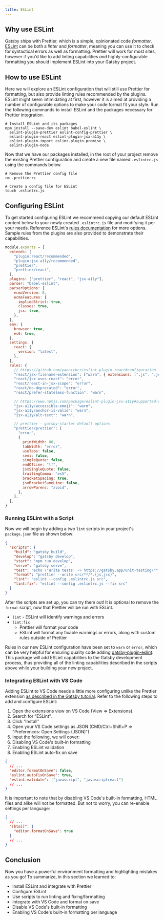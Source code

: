 ```yaml
---
title: ESLint
---
```


## Why use ESLint

Gatsby ships with Prettier, which is a simple, opinionated code _formatter_. [ESLint](https://eslint.org) can be both a _linter_ and _formatter_, meaning you can use it to check for syntactical errors as well as formatting. Prettier will work for most sites, however if you'd like to add linting capabilities _and_ highly-configurable formatting you should implement ESLint into your Gatsby project.

## How to use ESLint

Here we will explore an ESLint configuration that will still use Prettier for formatting, but also provide linting rules recommended by the plugins. ESLint might seem intimidating at first, however it is aimed at providing a number of configurable options to make your code format fit your style. Run the following commands to install ESLint and the packages necessary for Prettier integration.

```shell
# Install ESLint and its packages
npm install --save-dev eslint babel-eslint \
  eslint-plugin-prettier eslint-config-prettier \
  eslint-plugin-react eslint-plugin-jsx-a11y \
  eslint-plugin-import eslint-plugin-promise \
  eslint-plugin-node
```

Now that we have our packages installed, in the root of your project remove the existing Prettier configuration and create a new file named `.eslintrc.js` using the commands below.

```shell
# Remove the Prettier config file
rm .prettierrc

# Create a config file for ESLint
touch .eslintrc.js
```

## Configuring ESLint

To get started configuring ESLint we recommend copying our default ESLint content below to your newly created `.eslintrc.js` file and modifying it per your needs. Reference ESLint's [rules documentation](https://eslint.org/docs/rules/) for more options. Sample rules from the plugins are also provided to demonstrate their capabilities.

```js:title=.eslintrc.js
module.exports = {
  extends: [
    "plugin:react/recommended",
    "plugin:jsx-a11y/recommended",
    "prettier",
    "prettier/react",
  ],
  plugins: ["prettier", "react", "jsx-a11y"],
  parser: "babel-eslint",
  parserOptions: {
    ecmaVersion: 8,
    ecmaFeatures: {
      impliedStrict: true,
      classes: true,
      jsx: true,
    },
  },
  env: {
    browser: true,
    es6: true,
  },
  settings: {
    react: {
      version: "latest",
    },
  },
  rules: {
    // https://github.com/yannickcr/eslint-plugin-react#configuration
    "react/jsx-filename-extension": ["warn", { extensions: [".js", ".jsx"] }],
    "react/jsx-uses-react": "error",
    "react/react-in-jsx-scope": "error",
    "react/no-deprecated": "error",
    "react/prefer-stateless-function": "warn",

    // https://www.npmjs.com/package/eslint-plugin-jsx-a11y#supported-rules
    "jsx-a11y/accessible-emoji": "warn",
    "jsx-a11y/anchor-is-valid": "warn",
    "jsx-a11y/alt-text": "warn",

    // prettier - gatsby-starter-default options
    "prettier/prettier": [
      "error",
      {
        printWidth: 80,
        tabWidth: "error",
        useTabs: false,
        semi: false,
        singleQuote: false,
        endOfLine: "lf",
        jsxSingleQuote: false,
        trailingComma: "es5",
        bracketSpacing: true,
        jsxBracketSameLine: false,
        arrowParens: "avoid",
      },
    ],
  },
}
```

### Running ESLint with a Script

Now we will begin by adding a two `lint` scripts in your project's `package.json` file as shown below:

```json:title=package.json
{
  "scripts": {
    "build": "gatsby build",
    "develop": "gatsby develop",
    "start": "npm run develop",
    "serve": "gatsby serve",
    "test": "echo \"Write tests! -> https://gatsby.app/unit-testing\"",
    "format": "prettier --write src/**/*.{js,jsx}",
    "lint": "eslint --config .eslintrc.js src",
    "lint:fix": "eslint --config .eslintrc.js --fix src"
  }
}
```

After the scripts are set up, you can try them out! It is optional to remove the `format` script, now that Prettier will be run with ESLint.

- `lint` - ESLint will identify warnings and errors
- `lint:fix`
  - Prettier will format your code
  - ESLint will format any fixable warnings or errors, along with custom rules outside of Prettier

Rules in our new ESLint configuration have been set to `warn` or `error`, which can be very helpful for ensuring quality code adding [gatsby-plugin-eslint](https://www.gatsbyjs.org/packages/gatsby-plugin-eslint/?=eslint). This package will add ESLint capabilities to the Gatsby development process, thus providing all of the linting capabilities described in the scripts above while your building your new project.

### Integrating ESLint with VS Code

Adding ESLint to VS Code needs a little more configuring unlike the Prettier extension [as described in the Gatsby tutorial](https://www.gatsbyjs.org/tutorial/part-zero/#set-up-a-code-editor). Refer to the following steps to add and configure ESLint:

1. Open the extensions view on VS Code (View => Extensions).
2. Search for “ESLint”.
3. Click “Install”
4. Open your VS Code settings as JSON (CMD/Ctrl+Shift+P => "Preferences: Open Settings (JSON)")
5. Input the following, we will cover:
6. Disabling VS Code's built-in formatting
7. Enabling ESLint validation
8. Enabling ESLint auto-fix on save

```json:title=settings.json
{
  // ...
  "editor.formatOnSave": false,
  "eslint.autoFixOnSave": true,
  "eslint.validate": ["javascript", "javascriptreact"]
  // ...
}
```

It is important to note that by disabling VS Code's built-in formatting, HTML files and alike will not be formatted. But not to worry, you can re-enable settings per language:

```json:title=settings.json
{
  // ...
  "[html]": {
    "editor.formatOnSave": true
  }
  // ...
}
```

## Conclusion

Now you have a powerful environment formatting and highlighting mistakes as you go! To summarize, in this section we learned to:

- Install ESLint and integrate with Prettier
- Configure ESLint
- Use scripts to run linting and fixing/formatting
- Integrate with VS Code and format on save
- Disable VS Code's built-in formatting
- Enabling VS Code's built-in formatting per language
